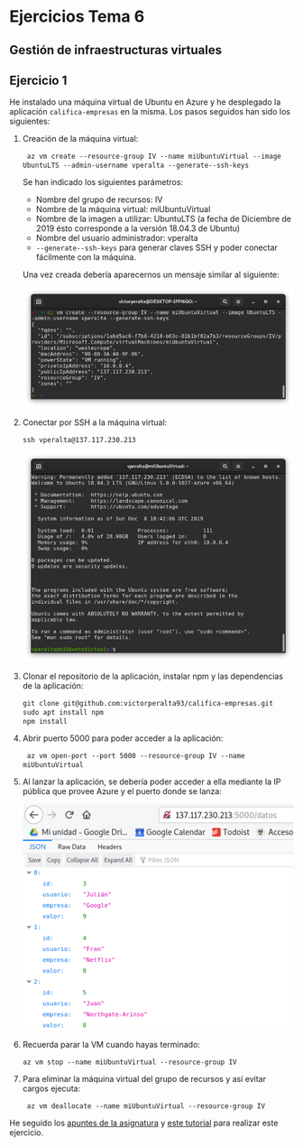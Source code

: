 # Ejercicios Tema 6
## Gestión de infraestructuras virtuales

## Ejercicio 1
He instalado una máquina virtual de Ubuntu en Azure y he desplegado la aplicación `califica-empresas` en la misma. Los pasos seguidos han sido los siguientes:

1. Creación de la máquina virtual:
   ```
    az vm create --resource-group IV --name miUbuntuVirtual --image UbuntuLTS --admin-username vperalta --generate--ssh-keys
   ```
   Se han indicado los siguientes parámetros:
    * Nombre del grupo de recursos: IV
    * Nombre de la máquina virtual: miUbuntuVirtual
    * Nombre de la imagen a utilizar: UbuntuLTS (a fecha de Diciembre de 2019 ésto corresponde a la versión 18.04.3 de Ubuntu)
    * Nombre del usuario administrador: vperalta
    * `--generate--ssh-keys` para generar claves SSH y poder conectar fácilmente con la máquina.

    Una vez creada debería aparecernos un mensaje similar al siguiente:

    ![imagen](img/t6/azcreate.png)

2. Conectar por SSH a la máquina virtual:
   ```
   ssh vperalta@137.117.230.213
   ```
    ![imagen](img/t6/azssh.png)

3. Clonar el repositorio de la aplicación, instalar npm y las dependencias de la aplicación:
   ```
   git clone git@github.com:victorperalta93/califica-empresas.git
   sudo apt install npm
   npm install
   ```
4. Abrir puerto 5000 para poder acceder a la aplicación:
   ```
    az vm open-port --port 5000 --resource-group IV --name miUbuntuVirtual
   ```

5. Al lanzar la aplicación, se debería poder acceder a ella mediante la IP pública que provee Azure y el puerto donde se lanza:

    ![imagen](img/t6/azurevm-calif.png)

6. Recuerda parar la VM cuando hayas terminado:
    ```
    az vm stop --name miUbuntuVirtual --resource-group IV
    ```
7. Para eliminar la máquina virtual del grupo de recursos y así evitar cargos ejecuta:
   ```
    az vm deallocate --name miUbuntuVirtual --resource-group IV
   ```

He seguido los [apuntes de la asignatura](https://jj.github.io/IV/documentos/temas/Gestion_de_configuraciones) y [este tutorial](https://docs.microsoft.com/es-es/azure/virtual-machines/linux/quick-create-cli) para realizar este ejercicio.